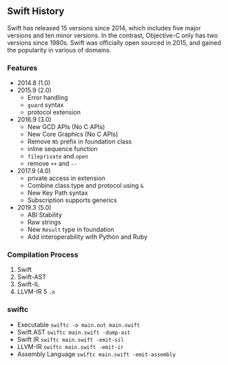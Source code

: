## Swift History

Swift has released 15 versions since 2014, which includes five major versions and ten minor versions. In the contrast, Objective-C only has two versions since 1980s. Swift was officially open sourced in 2015, and gained the popularity in various of domains.

### Features

- 2014.8 (1.0) 
- 2015.9 (2.0)
    - Error handling 
    - `guard` syntax
    - protocol extension
- 2016.9 (3.0)
    - New GCD APIs (No C APIs)
    - New Core Graphics (No C APIs)
    - Remove `NS` prefix in foundation class
    - inline sequence function
    - `fileprivate` and `open`
    - remove `++` and `--`
- 2017.9 (4.0)
    - private access in extension
    - Combine class type and protocol using `&`
    - New Key Path syntax
    - Subscription supports generics
- 2019.3 (5.0)
    - ABI Stability
    - Raw strings
    - New `Result` type in foundation
    - Add interoperability with Python and Ruby 

### Compilation Process

1. Swift 
2. Swift-AST
3. Swift-IL
4. LLVM-IR
5 `.o`

### swiftc

- Executable `swiftc -o main.out main.swift`
- Swift AST `swiftc main.swift -dump-ast`
- Swift IR `swiftc main.swift -emit-sil`
- LLVM-IR `swiftc main.swift -emit-ir`
- Assembly Language `swiftc main.swift -emit-assembly`